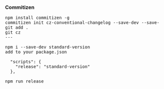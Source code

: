 ### Commitizen
<pre>
npm install commitizen -g
commitizen init cz-conventional-changelog --save-dev --save-exact
git add .
git cz
---

npm i --save-dev standard-version
add to your package.json

  "scripts": {
    "release": "standard-version"
  },

npm run release
</pre>
